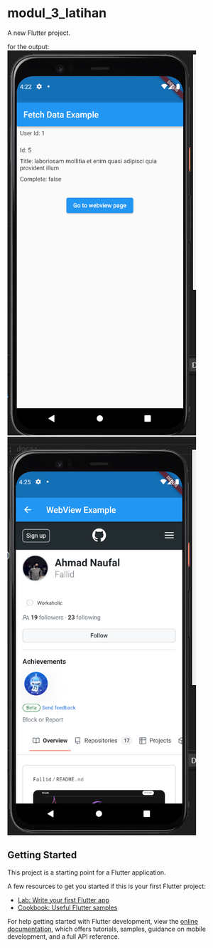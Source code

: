 # modul_3_latihan

A new Flutter project.

for the output:
<img src="https://github.com/Fallid/Pemrograman-Mobile/blob/developing/Assets/outputtugas3.png"/>
<img src="https://github.com/Fallid/Pemrograman-Mobile/blob/developing/Assets/outputtugas3pt2.png"/>

## Getting Started

This project is a starting point for a Flutter application.

A few resources to get you started if this is your first Flutter project:

- [Lab: Write your first Flutter app](https://docs.flutter.dev/get-started/codelab)
- [Cookbook: Useful Flutter samples](https://docs.flutter.dev/cookbook)

For help getting started with Flutter development, view the
[online documentation](https://docs.flutter.dev/), which offers tutorials,
samples, guidance on mobile development, and a full API reference.
